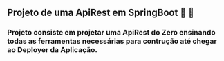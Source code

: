 ## Projeto de uma ApiRest em SpringBoot  📱 📲

### Projeto consiste em projetar uma ApiRest do Zero ensinando todas as ferramentas necessárias para contrução até chegar ao Deployer da Aplicação.

